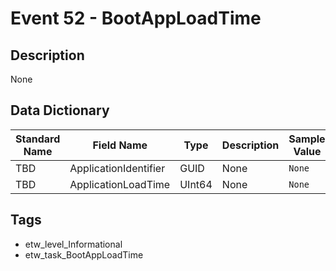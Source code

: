 # Event 52 - BootAppLoadTime

## Description
None

## Data Dictionary
|Standard Name|Field Name|Type|Description|Sample Value|
|---|---|---|---|---|
|TBD|ApplicationIdentifier|GUID|None|`None`|
|TBD|ApplicationLoadTime|UInt64|None|`None`|

## Tags
* etw_level_Informational
* etw_task_BootAppLoadTime